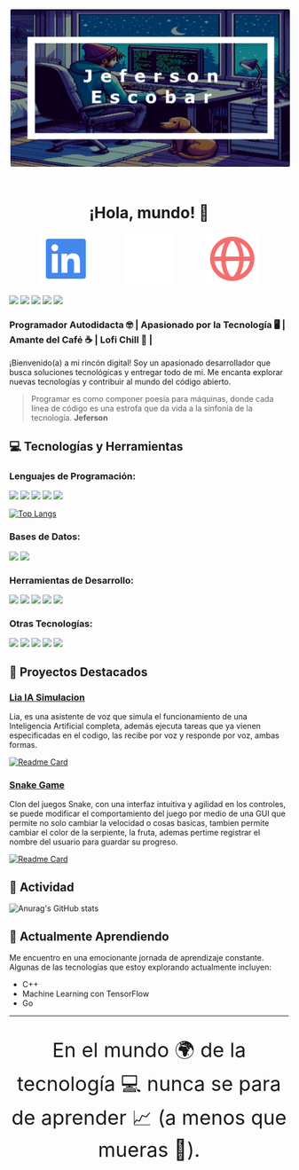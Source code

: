 <div align="center" width="300">
    <img align="center" src="assets/bannergithub.png" width="" style="border: 2px solid #fff; border-radius: 5px; margin-bottom: 25px;">
</div>

<h1 align="center">¡Hola, mundo! 👋</h1>

<div align="center" style="margin:15px;">
    <a href="google.com"><img src="assets/linkedin.svg" style="margin: 0 25px;"></a>
    <a href="google.com"><img src="assets/codepen.svg" style="margin: 0 25px;"></a>
    <a href="google.com"><img src="assets/web.svg" style="margin: 0 25px;"></a>

</div>

![](https://img.shields.io/badge/freecodecamp-27273D?style=for-the-badge&logo=freecodecamp&logoColor=white)
![](https://img.shields.io/badge/Codecademy-FFF0E5?style=for-the-badge&logo=codecademy&logoColor=303347)
![](https://img.shields.io/badge/Udemy-EC5252?style=for-the-badge&logo=Udemy&logoColor=white)
![](https://img.shields.io/badge/MDN_Web_Docs-black?style=for-the-badge&logo=mdnwebdocs&logoColor=white)
![](https://img.shields.io/badge/Exercism-009CAB?style=for-the-badge&logo=exercism&logoColor=white)

### Programador Autodidacta 🤓 | Apasionado por la Tecnología 🖥️ | Amante del Café ☕ | Lofi Chill 🎵 | 

¡Bienvenido(a) a mi rincón digital! Soy un apasionado desarrollador que busca soluciones tecnológicas y entregar todo de mi. Me encanta explorar nuevas tecnologías y contribuir al mundo del código abierto.

> Programar es como componer poesía para máquinas, donde cada línea de código es una estrofa que da vida a la sinfonía de la tecnología. __Jeferson__

## 💻 Tecnologías y Herramientas

### **Lenguajes de Programación:** 
 ![](https://img.shields.io/badge/Python-14354C?style=for-the-badge&logo=python&logoColor=white)
 ![](https://img.shields.io/badge/HTML5-E34F26?style=for-the-badge&logo=html5&logoColor=white)
 ![](https://img.shields.io/badge/CSS3-1572B6?style=for-the-badge&logo=css3&logoColor=white)
 ![](https://img.shields.io/badge/C-00599C?style=for-the-badge&logo=c&logoColor=white)
 ![](https://img.shields.io/badge/JavaScript-323330?style=for-the-badge&logo=javascript&logoColor=F7DF1E)

 [![Top Langs](https://github-readme-stats.vercel.app/api/top-langs/?username=JosueDark)](https://github.com/anuraghazra/github-readme-stats)
### **Bases de Datos:** 
![](https://img.shields.io/badge/SQLite-07405E?style=for-the-badge&logo=sqlite&logoColor=white)
![](https://img.shields.io/badge/MongoDB-4EA94B?style=for-the-badge&logo=mongodb&logoColor=white)
### **Herramientas de Desarrollo:**
![](https://img.shields.io/badge/Visual_Studio_Code-0078D4?style=for-the-badge&logo=visual%20studio%20code&logoColor=white)
![](https://img.shields.io/badge/GIT-E44C30?style=for-the-badge&logo=git&logoColor=white)
![](https://img.shields.io/badge/Linux-FCC624?style=for-the-badge&logo=linux&logoColor=black)
![](https://img.shields.io/badge/Debian-A81D33?style=for-the-badge&logo=debian&logoColor=white)
![](https://img.shields.io/badge/sublime_text-%23575757.svg?&style=for-the-badge&logo=sublime-text&logoColor=important)

### **Otras Tecnologías:**
![](https://img.shields.io/badge/Flask-000000?style=for-the-badge&logo=flask&logoColor=white)
![](https://img.shields.io/badge/Django-092E20?style=for-the-badge&logo=django&logoColor=white)
![](https://img.shields.io/badge/React-20232A?style=for-the-badge&logo=react&logoColor=61DAFB)
![](https://img.shields.io/badge/Node.js-43853D?style=for-the-badge&logo=node.js&logoColor=white)
![](https://img.shields.io/badge/Bootstrap-563D7C?style=for-the-badge&logo=bootstrap&logoColor=white)

## 🚀 Proyectos Destacados

### [Lia IA Simulacion](enlace-al-proyecto-1)
Lia, es una asistente de voz que simula el funcionamiento de una Inteligencia Artificial completa, además ejecuta tareas que ya vienen especificadas en el codigo, las recibe por voz y responde por voz, ambas formas.

<!-- Estadisticas impresionantes -->
<!-- Logros destacados -->

[![Readme Card](https://github-readme-stats.vercel.app/api/pin/?username=JosueDark&repo=lia-simulacion-ia)](https://github.com/anuraghazra/github-readme-stats)

### [Snake Game](enlace-al-proyecto-2)
Clon del juegos Snake, con una interfaz intuitiva y agilidad en los controles, se puede modificar el comportamiento del juego por medio de una GUI que permite no solo cambiar la velocidad o cosas basicas, tambien permite cambiar el color de la serpiente, la fruta, ademas pertime registrar el nombre del usuario para guardar su progreso.

<!-- Estadisticas impresionantes -->
<!-- Logros destacados -->

[![Readme Card](https://github-readme-stats.vercel.app/api/pin/?username=JosueDark&repo=juego-snake-python)](https://github.com/anuraghazra/github-readme-stats)

## 🌟 Actividad

![Anurag's GitHub stats](https://github-readme-stats.vercel.app/api?username=JosueDark&show_icons=true&theme=dracula)

<!-- Agregar otra card Diferente -->

## 🌱 Actualmente Aprendiendo

Me encuentro en una emocionante jornada de aprendizaje constante. Algunas de las tecnologías que estoy explorando actualmente incluyen:

- C++
- Machine Learning con TensorFlow
- Go

<!-- Poner tres imagenes sobre lo que me encuentro aprendiendo -->
---
<p style="font-size: 36px;" align="center" >En el mundo 🌍 de la tecnología 💻 nunca se para de aprender 📈 (a menos que mueras 🫠).</p>
